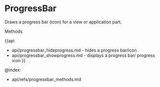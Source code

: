 ProgressBar 
=============

Draws a progress bar (icon) for a view or application part.



<div class='h2'>Methods</div>

{{api
- api/progressbar_hideprogress.md - hides a progress bar/icon
- api/progressbar_showprogress.md - displays a progress bar/ progress icon
}}





@index:
- api/refs/progressbar_methods.md

